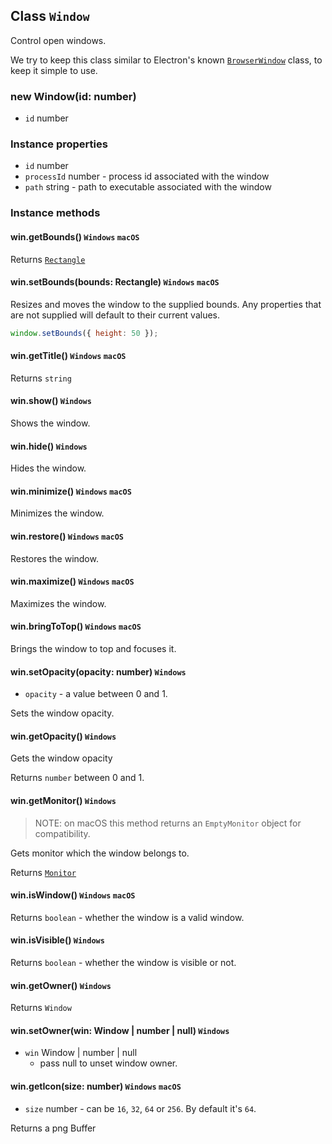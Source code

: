 ## Class `Window`

Control open windows.

We try to keep this class similar to Electron's known [`BrowserWindow`](https://electronjs.org/docs/api/browser-window) class, to keep it simple to use.

### new Window(id: number)

- `id` number

### Instance properties

- `id` number
- `processId` number - process id associated with the window
- `path` string - path to executable associated with the window

### Instance methods

#### win.getBounds() `Windows` `macOS`

Returns [`Rectangle`](#object-rectangle)

#### win.setBounds(bounds: Rectangle) `Windows` `macOS`

Resizes and moves the window to the supplied bounds. Any properties that are not supplied will default to their current values.

```javascript
window.setBounds({ height: 50 });
```

#### win.getTitle() `Windows` `macOS`

Returns `string`

#### win.show() `Windows`

Shows the window.

#### win.hide() `Windows`

Hides the window.

#### win.minimize() `Windows` `macOS`

Minimizes the window.

#### win.restore() `Windows` `macOS`

Restores the window.

#### win.maximize() `Windows` `macOS`

Maximizes the window.

#### win.bringToTop() `Windows` `macOS`

Brings the window to top and focuses it.

#### win.setOpacity(opacity: number) `Windows`

- `opacity` - a value between 0 and 1.

Sets the window opacity.

#### win.getOpacity() `Windows`

Gets the window opacity

Returns `number` between 0 and 1.

#### win.getMonitor() `Windows`

> NOTE: on macOS this method returns an `EmptyMonitor` object for compatibility.

Gets monitor which the window belongs to.

Returns [`Monitor`](monitor.md)

#### win.isWindow() `Windows` `macOS`

Returns `boolean` - whether the window is a valid window.

#### win.isVisible() `Windows`
Returns `boolean` - whether the window is visible or not.

#### win.getOwner() `Windows`

Returns `Window`

#### win.setOwner(win: Window | number | null) `Windows`

- `win` Window | number | null
  - pass null to unset window owner.

#### win.getIcon(size: number) `Windows` `macOS`

- `size` number - can be `16`, `32`, `64` or `256`. By default it's `64`.

Returns a png Buffer

